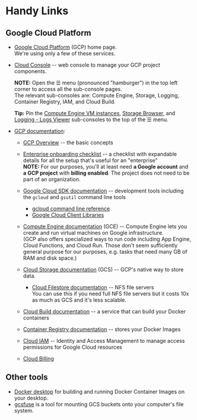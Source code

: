 # Handy Links

## Google Cloud Platform

* [Google Cloud Platform](https://cloud.google.com/) (GCP) home page.  
  We're using only a few of these services.

* [Cloud Console](https://console.cloud.google.com/home/dashboard) -- web console to
  manage your GCP project components.

  **NOTE:** Open the ☰ menu (pronounced "hamburger") in the top left corner to access
  all the sub-console pages.  
  The relevant sub-consoles are: Compute Engine, Storage, Logging, Container Registry,
  IAM, and Cloud Build.

  **Tip:** Pin the
  [Compute Engine VM instances](https://console.cloud.google.com/compute/instances),
  [Storage Browser](https://console.cloud.google.com/storage/browser), and
  [Logging - Logs Viewer](https://console.cloud.google.com/logs/query)
  sub-consoles to the top of the ☰ menu.

* [GCP documentation](https://cloud.google.com/docs): 

  * [GCP Overview](https://cloud.google.com/docs/overview) -- the basic concepts

  * [Enterprise onboarding checklist](https://cloud.google.com/docs/enterprise/onboarding-checklist)
  -- a checklist with expandable details for all the setup that's useful for
  an "enterprise"  
    **NOTE:** For our purposes, you'll at least need **a Google account** and
    **a GCP project** with **billing enabled**. The project does not need to be part
    of an organization.

  * [Google Cloud SDK documentation](https://cloud.google.com/sdk/docs) -- development
  tools including the `gcloud` and `gsutil` command line tools
    * [gcloud command line reference](https://cloud.google.com/sdk/gcloud/reference)
    * [Google Cloud Client Libraries](https://cloud.google.com/sdk/cloud-client-libraries)

  * [Compute Engine documentation](https://cloud.google.com/compute/docs) (GCE) --
  Compute Engine lets you create and run virtual machines on Google infrastructure.  
  (GCP also offers specialized ways to run code including App Engine,
  Cloud Functions, and Cloud Run. Those don't seem sufficiently general purpose
  for our purposes, e.g. tasks that need many GB of RAM and disk space.)

  * [Cloud Storage documentation](https://cloud.google.com/storage/docs) (GCS) -- GCP's
  native way to store data.
    * [Cloud Filestore documentation](https://cloud.google.com/filestore/docs) -- NFS
    file servers  
    You can use this if you need full NFS file servers but it costs 10x as much as GCS
    and it's less scalable.

  * [Cloud Build documentation](https://cloud.google.com/cloud-build/docs) -- a
  service that can build your Docker containers

  * [Container Registry documentation](https://cloud.google.com/container-registry/docs)
  -- stores your Docker Images

  * [Cloud IAM](https://cloud.google.com/iam/docs) -- Identity and Access Management
  to manage access permissions for Google Cloud resources

  * [Cloud Billing](https://cloud.google.com/billing/docs)


## Other tools

* [Docker desktop](https://www.docker.com/products/docker-desktop) for building
  and running Docker Container Images on your desktop.
* [gcsfuse](https://github.com/GoogleCloudPlatform/gcsfuse) is a tool for mounting
  GCS buckets onto your computer's file system.
